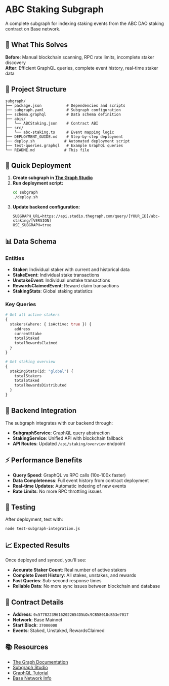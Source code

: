 # ABC Staking Subgraph

A complete subgraph for indexing staking events from the ABC DAO staking contract on Base network.

## 🎯 What This Solves

**Before**: Manual blockchain scanning, RPC rate limits, incomplete staker discovery  
**After**: Efficient GraphQL queries, complete event history, real-time staker data

## 📁 Project Structure

```
subgraph/
├── package.json           # Dependencies and scripts
├── subgraph.yaml          # Subgraph configuration
├── schema.graphql         # Data schema definition
├── abis/
│   └── ABCStaking.json    # Contract ABI
├── src/
│   └── abc-staking.ts     # Event mapping logic
├── DEPLOYMENT_GUIDE.md    # Step-by-step deployment
├── deploy.sh             # Automated deployment script
├── test-queries.graphql   # Example GraphQL queries
└── README.md             # This file
```

## 🚀 Quick Deployment

1. **Create subgraph in [The Graph Studio](https://thegraph.com/studio/)**
2. **Run deployment script:**
   ```bash
   cd subgraph
   ./deploy.sh
   ```
3. **Update backend configuration:**
   ```env
   SUBGRAPH_URL=https://api.studio.thegraph.com/query/[YOUR_ID]/abc-staking/[VERSION]
   USE_SUBGRAPH=true
   ```

## 📊 Data Schema

### Entities

- **Staker**: Individual staker with current and historical data
- **StakeEvent**: Individual stake transactions  
- **UnstakeEvent**: Individual unstake transactions
- **RewardsClaimedEvent**: Reward claim transactions
- **StakingStats**: Global staking statistics

### Key Queries

```graphql
# Get all active stakers
{
  stakers(where: { isActive: true }) {
    address
    currentStake
    totalStaked
    totalRewardsClaimed
  }
}

# Get staking overview
{
  stakingStats(id: "global") {
    totalStakers
    totalStaked
    totalRewardsDistributed
  }
}
```

## 🔧 Backend Integration

The subgraph integrates with our backend through:

- **SubgraphService**: GraphQL query abstraction
- **StakingService**: Unified API with blockchain fallback
- **API Routes**: Updated `/api/staking/overview` endpoint

## ⚡ Performance Benefits

- **Query Speed**: GraphQL vs RPC calls (10x-100x faster)
- **Data Completeness**: Full event history from contract deployment
- **Real-time Updates**: Automatic indexing of new events
- **Rate Limits**: No more RPC throttling issues

## 🧪 Testing

After deployment, test with:

```bash
node test-subgraph-integration.js
```

## 📈 Expected Results

Once deployed and synced, you'll see:

- **Accurate Staker Count**: Real number of active stakers
- **Complete Event History**: All stakes, unstakes, and rewards
- **Fast Queries**: Sub-second response times
- **Reliable Data**: No more sync issues between blockchain and database

## 🔗 Contract Details

- **Address**: `0x577822396162022654D5bDc9CB58018cB53e7017`
- **Network**: Base Mainnet  
- **Start Block**: `37000000`
- **Events**: Staked, Unstaked, RewardsClaimed

## 📚 Resources

- [The Graph Documentation](https://thegraph.com/docs/)
- [Subgraph Studio](https://thegraph.com/studio/)
- [GraphQL Tutorial](https://graphql.org/learn/)
- [Base Network Info](https://base.org/)